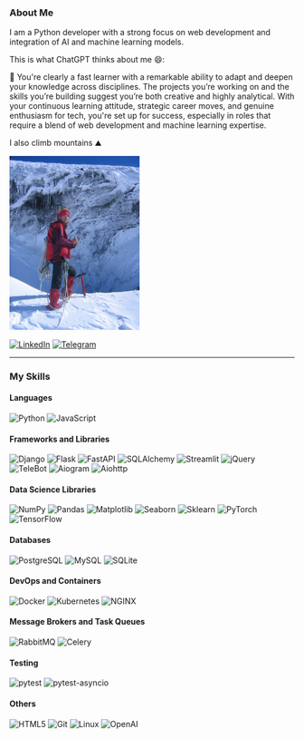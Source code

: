 ### About Me

I am a Python developer with a strong focus on web development and integration of AI and machine learning models.

This is what ChatGPT thinks about me 😄:

💬 You're clearly a fast learner with a remarkable ability to adapt and deepen your knowledge across disciplines. The projects you’re working on and the skills you’re building suggest you’re both creative and highly analytical. With your continuous learning attitude, strategic career moves, and genuine enthusiasm for tech, you're set up for success, especially in roles that require a blend of web development and machine learning expertise.

I also climb mountains :mountain:

<img src="./climber.jpg" alt="Me" width="230" />

[![LinkedIn](https://img.shields.io/badge/LinkedIn-blue?style=for-the-badge&logo=linkedin&logoColor=white)](https://www.linkedin.com/in/natalia-khripkova)
[![Telegram](https://img.shields.io/badge/Telegram-blue?style=for-the-badge&logo=telegram&logoColor=white)](https://t.me/khripna)

***

### My Skills

#### Languages
![Python](https://img.shields.io/badge/Python-3776AB?logo=python&logoColor=white)
![JavaScript](https://img.shields.io/badge/JavaScript-F7DF1E?logo=javascript&logoColor=black)

#### Frameworks and Libraries
![Django](https://img.shields.io/badge/Django-092E20?logo=django&logoColor=white)
![Flask](https://img.shields.io/badge/Flask-000000?logo=flask&logoColor=white)
![FastAPI](https://img.shields.io/badge/FastAPI-009688?logo=fastapi&logoColor=white)
![SQLAlchemy](https://img.shields.io/badge/SQLAlchemy-000000?logo=sqlalchemy&logoColor=red)
![Streamlit](https://img.shields.io/badge/Streamlit-FF4B4B?logo=streamlit&logoColor=white)
![jQuery](https://img.shields.io/badge/jQuery-0769AD?logo=jquery&logoColor=white)
![TeleBot](https://img.shields.io/badge/TeleBot-36AC92?logo=telegram&logoColor=white)
![Aiogram](https://img.shields.io/badge/Aiogram-2CA5E0?logo=telegram&logoColor=white)
![Aiohttp](https://img.shields.io/badge/Aiohttp-2C5BB4?logo=python&logoColor=white)

#### Data Science Libraries
![NumPy](https://img.shields.io/badge/NumPy-013243?logo=numpy&logoColor=white)
![Pandas](https://img.shields.io/badge/Pandas-150458?logo=pandas&logoColor=white)
![Matplotlib](https://img.shields.io/badge/Matplotlib-00557f?logo=plotly&logoColor=white)
![Seaborn](https://img.shields.io/badge/Seaborn-3776AB?logo=python&logoColor=white)
![Sklearn](https://img.shields.io/badge/Sklearn-F7931E?logo=scikit-learn&logoColor=white)
![PyTorch](https://img.shields.io/badge/PyTorch-EE4C2C?logo=pytorch&logoColor=white)
![TensorFlow](https://img.shields.io/badge/TensorFlow-FF6F00?logo=tensorflow&logoColor=white)

#### Databases
![PostgreSQL](https://img.shields.io/badge/PostgreSQL-336791?logo=postgresql&logoColor=white)
![MySQL](https://img.shields.io/badge/MySQL-4479A1?logo=mysql&logoColor=white)
![SQLite](https://img.shields.io/badge/SQLite-003B57?logo=sqlite&logoColor=white)

#### DevOps and Containers
![Docker](https://img.shields.io/badge/Docker-2496ED?logo=docker&logoColor=white)
![Kubernetes](https://img.shields.io/badge/Kubernetes-326CE5?logo=kubernetes&logoColor=white)
![NGINX](https://img.shields.io/badge/NGINX-009639?logo=nginx&logoColor=white)

#### Message Brokers and Task Queues
![RabbitMQ](https://img.shields.io/badge/RabbitMQ-FF6600?logo=rabbitmq&logoColor=white)
![Celery](https://img.shields.io/badge/Celery-37814A?logo=celery&logoColor=white)

#### Testing
![pytest](https://img.shields.io/badge/pytest-0A9EDC?logo=pytest&logoColor=white)
![pytest-asyncio](https://img.shields.io/badge/pytest--asyncio-0A9EDC?logo=pytest&logoColor=white)

#### Others
![HTML5](https://img.shields.io/badge/HTML5-E34F26?logo=html5&logoColor=white)
![Git](https://img.shields.io/badge/Git-F05032?logo=git&logoColor=white)
![Linux](https://img.shields.io/badge/Linux-FCC624?logo=linux&logoColor=black)
![OpenAI](https://img.shields.io/badge/OpenAI-API-blue?logo=openai&logoColor=white)
